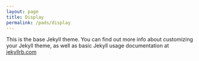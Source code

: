 ```yaml
---
layout: page
title: Display
permalink: /pads/display
---
```


This is the base Jekyll theme. You can find out more info about customizing your Jekyll theme, as well as basic Jekyll usage documentation at [jekyllrb.com](https://jekyllrb.com/)

